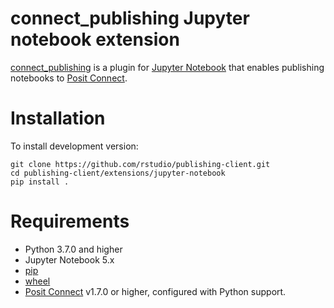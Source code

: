 # connect_publishing Jupyter notebook extension

[connect_publishing](https://www.github.com/rstudio/publishing-client/extensions/jupyter-notebook) is a
plugin for [Jupyter Notebook](https://jupyter.org/) that enables
publishing notebooks to [Posit
Connect](https://www.posit.co/products/enterprise/connect/).

# Installation

To install development version:

```
git clone https://github.com/rstudio/publishing-client.git
cd publishing-client/extensions/jupyter-notebook
pip install .
```

# Requirements

- Python 3.7.0 and higher
- Jupyter Notebook 5.x
- [pip](https://pypi.org/project/pip/)
- [wheel](https://pypi.org/project/wheel/)
- [Posit Connect](https://www.posit.co/download/posit-connect/) v1.7.0
  or higher, configured with Python support.

